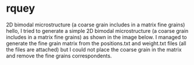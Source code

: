 # rquey
2D bimodal microstructure (a coarse grain includes in a matrix fine grains)
hello, I tried to generate a simple 2D bimodal microstructure (a coarse grain includes in a matrix fine grains) as shown in the image below. I managed to generate the fine grain matrix from the positions.txt and weight.txt files (all the files are attached) but I could not place the coarse grain in the matrix and remove the fine grains correspondents.
